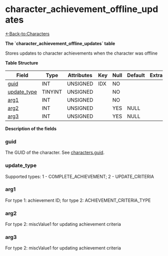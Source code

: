 # character_achievement_offline_updates

[<-Back-to:Characters](database-characters)

**The \`character_achievement_offline_updates\` table**

Stores updates to character achievements when the character was offline

**Table Structure**

| Field                       | Type    | Attributes | Key | Null | Default | Extra | Comment |
| --------------------------- | ------- | ---------- | --- | ---- | ------- | ----- | ------- |
| [guid](#guid)               | INT     | UNSIGNED   | IDX | NO   |         |       |         |
| [update_type](#update_type) | TINYINT | UNSIGNED   |     | NO   |         |       |         |
| [arg1](#arg1)               | INT     | UNSIGNED   |     | NO   |         |       |         |
| [arg2](#arg2)               | INT     | UNSIGNED   |     | YES  | NULL    |       |         |
| [arg3](#arg3)               | INT     | UNSIGNED   |     | YES  | NULL    |       |         |

**Description of the fields**

### guid

The GUID of the character. See [characters.guid](characters#guid).

### update_type

Supported types: 1 - COMPLETE_ACHIEVEMENT; 2 - UPDATE_CRITERIA

### arg1

For type 1: achievement ID; for type 2: ACHIEVEMENT_CRITERIA_TYPE

### arg2

For type 2: miscValue1 for updating achievement criteria

### arg3

For type 2: miscValue1 for updating achievement criteria
